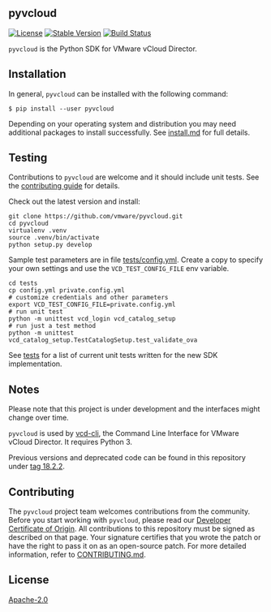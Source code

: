 ## pyvcloud

[![License](https://img.shields.io/pypi/l/pyvcloud.svg)](https://pypi.python.org/pypi/pyvcloud) [![Stable Version](https://img.shields.io/pypi/v/pyvcloud.svg)](https://pypi.python.org/pypi/pyvcloud) [![Build Status](https://img.shields.io/travis/vmware/pyvcloud.svg?style=flat)](https://travis-ci.org/vmware/pyvcloud/)

`pyvcloud` is the Python SDK for VMware vCloud Director.

## Installation

In general, `pyvcloud` can be installed with the following command:
```shell
$ pip install --user pyvcloud
```
Depending on your operating system and distribution you
may need additional packages to install successfully. See
[install.md](docs/install.md) for full details.

## Testing

Contributions to `pyvcloud` are welcome and it should include unit tests. See the [contributing guide](CONTRIBUTING.md) for details.

Check out the latest version and install:

```shell
git clone https://github.com/vmware/pyvcloud.git
cd pyvcloud
virtualenv .venv
source .venv/bin/activate
python setup.py develop
```

Sample test parameters are in file [tests/config.yml](tests/config.yml). Create a copy to specify your own settings and use the `VCD_TEST_CONFIG_FILE` env variable.

```shell
cd tests
cp config.yml private.config.yml
# customize credentials and other parameters
export VCD_TEST_CONFIG_FILE=private.config.yml
# run unit test
python -m unittest vcd_login vcd_catalog_setup
# run just a test method
python -m unittest vcd_catalog_setup.TestCatalogSetup.test_validate_ova
```

See [tests](tests/) for a list of current unit tests written for the new SDK implementation.


## Notes

Please note that this project is under development and the interfaces might change over time.

`pyvcloud` is used by [vcd-cli](https://vmware.github.io/vcd-cli), the Command Line Interface for VMware vCloud Director. It requires Python 3.

Previous versions and deprecated code can be found in this repository under [tag 18.2.2](https://github.com/vmware/pyvcloud/tree/18.2.2).

## Contributing

The `pyvcloud` project team welcomes contributions from the community. Before you start working with `pyvcloud`, please read our [Developer Certificate of Origin](https://cla.vmware.com/dco). All contributions to this repository must be signed as described on that page. Your signature certifies that you wrote the patch or have the right to pass it on as an open-source patch. For more detailed information, refer to [CONTRIBUTING.md](CONTRIBUTING.md).

## License

[Apache-2.0](LICENSE.txt)
